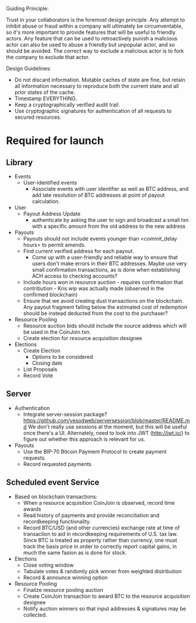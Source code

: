 Guiding Principle:

Trust in your collaborators is the foremost design principle. Any attempt to
inhibit abuse or fraud within a company will ultimately be circumventable, so
it's more important to provide features that will be useful to friendly actors.
Any feature that can be used to retroactively punish a malicious actor can also
be used to abuse a friendly but unpopular actor, and so should be avoided. The
correct way to exclude a malicious actor is to fork the company to exclude that
actor.

Design Guidelines:
  * Do not discard information. Mutable caches of state are fine, but
    retain all information necessary to reproduce both the current state and
    all prior states of the cache. 
  * Timestamp EVERYTHING.
  * Keep a cryptographically verified audit trail.
  * Use cryptographic signatures for authentication of all requests to secured 
    resources.

Required for launch
===================

Library
-------

  * Events
    * User-identified events
      - Associate events with user identifier as well as BTC address, and add 
        late resolution of BTC addresses at point of payout calculation.
  * User
    * Payout Address Update
      - authenticate by asking the user to sign and broadcast a small txn with a specific
        amount from the old address to the new address
  * Payouts
    * Payouts should not include events younger than <commit_delay hours> to permit amends. 
    * Find current verified address for each payout.
      * Come up with a user-friendly and reliable way to ensure that users
        don't make errors in their BTC addresses. Maybe use very small 
        confirmation transactions, as is done when establishing ACH access
        to checking accounts?
    * Include hours won in resource auction - requires confirmation that contribution - Kris wip
      was actually made (observed in the confirmed blockchain)
    * Ensure that we avoid creating dust transactions on the blockchain. Any payout fragment
      falling below the estimated cost of redemption should be instead deducted from the 
      cost to the purchaser?
  * Resource Pooling
    * Resource auction bids should include the source address which will be used in the CoinJoin txn.
    * Create election for resource acquisition designee
  * Elections
    * Create Election
      - Options to be considered
      - Closing date
    * List Proposals
    * Record Vote

Server
------

  * Authentication
    * Integrate server-session package? https://github.com/yesodweb/serversession/blob/master/README.md
      We don't really use sessions at the moment, but this will be useful once there's a UI. 
      Alternately, need to look into JWT (http://jwt.io/) to figure out whether this approach
      is relevant for us.
  * Payouts
    * Use the BIP-70 Bitcoin Payment Protocol to create payment requests.
    * Record requested payments

Scheduled event Service
-----------------------

  * Based on blockchain transactions:
    * When a resource acquisition CoinJoin is observed, record time awards
    * Read history of payments and provide reconciliation and recordkeeping
      functionality.
    * Record BTC/USD (and other currencies) exchange rate at time of transaction
      to aid in recordkeeping requirements of U.S. tax law. Since BTC is treated
      as property rather than currency, one must track the basis price in order
      to correctly report capital gains, in much the same fasion as is done for
      stock.
  * Elections
    * Close voting window
    * Tabulate votes & randomly pick winner from weighted distribution
    * Record & announce winning option
  * Resource Pooling
    * Finalize resource pooling auction
    * Create CoinJoin transaction to award BTC to the resource acquisition designee
    * Notify auction winners so that input addresses & signatures may be collected.

